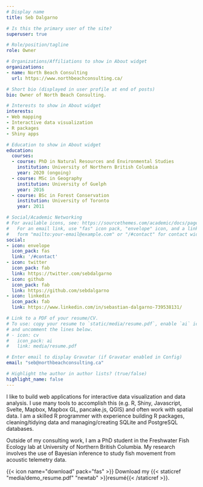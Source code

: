 ```yaml
---
# Display name
title: Seb Dalgarno

# Is this the primary user of the site?
superuser: true

# Role/position/tagline
role: Owner

# Organizations/Affiliations to show in About widget
organizations:
- name: North Beach Consulting
  url: https://www.northbeachconsulting.ca/

# Short bio (displayed in user profile at end of posts)
bio: Owner of North Beach Consulting.

# Interests to show in About widget
interests:
- Web mapping
- Interactive data visualization
- R packages
- Shiny apps

# Education to show in About widget
education:
  courses:
  - course: PhD in Natural Resources and Environmental Studies
    institution: University of Northern British Columbia
    year: 2020 (ongoing)
  - course: MSc in Geography
    institution: University of Guelph
    year: 2016
  - course: BSc in Forest Conservation
    institution: University of Toronto
    year: 2011

# Social/Academic Networking
# For available icons, see: https://sourcethemes.com/academic/docs/page-builder/#icons
#   For an email link, use "fas" icon pack, "envelope" icon, and a link in the
#   form "mailto:your-email@example.com" or "/#contact" for contact widget.
social:
- icon: envelope
  icon_pack: fas
  link: '/#contact'
- icon: twitter
  icon_pack: fab
  link: https://twitter.com/sebdalgarno
- icon: github
  icon_pack: fab
  link: https://github.com/sebdalgarno
- icon: linkedin
  icon_pack: fab
  link: https://www.linkedin.com/in/sebastian-dalgarno-739538131/

# Link to a PDF of your resume/CV.
# To use: copy your resume to `static/media/resume.pdf`, enable `ai` icons in `params.toml`, 
# and uncomment the lines below.
# - icon: cv
#   icon_pack: ai
#   link: media/resume.pdf

# Enter email to display Gravatar (if Gravatar enabled in Config)
email: "seb@northbeachconsulting.ca"

# Highlight the author in author lists? (true/false)
highlight_name: false
---
```


I like to build web applications for interactive data visualization and data analysis. I use many tools to accomplish this (e.g. R,  Shiny, Javascript, Svelte, Mapbox, Mapbox GL, pancake.js, QGIS) and often work with spatial data. I am a skilled R programmer with experience building R packages, cleaning/tidying data and managing/creating SQLite and PostgreSQL databases.

Outside of my consulting work, I am a PhD student in the Freshwater Fish Ecology lab at University of Northern British Columbia. My research involves the use of Bayesian inference to study fish movement from acoustic telemetry data.

{{< icon name="download" pack="fas" >}} Download my {{< staticref "media/demo_resume.pdf" "newtab" >}}resumé{{< /staticref >}}.
